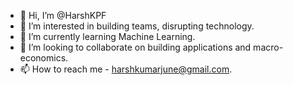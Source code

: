 - 👋 Hi, I’m @HarshKPF
- 👀 I’m interested in building teams, disrupting technology.
- 🌱 I’m currently learning Machine Learning.
- 💞️ I’m looking to collaborate on building applications and macro-economics.
- 📫 How to reach me - harshkumarjune@gmail.com.

<!---
HarshKPF/HarshKPF is an ordinary repository because its `README.md` (this file) appears on your GitHub profile.
You can click the Preview link to take a look at your changes.
--->
